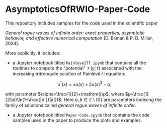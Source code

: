# AsymptoticsOfRWIO-Paper-Code
This repository includes samples for the code used in the scientific paper 

*General rogue waves of infinite order: exact properties, asymptotic behavior, and effective numerical computation* [D. Bilman & P. D. Miller, 2024]. 

More explicitly, it includes:

- a Jupyter notebook titled `Painleve2TT.ipynb` that contains all the routines to compute the "potential" $\mathcal{V}(y;\tau)$ associated with the increasing tritronquée solution of Painlevé-II equation:
```math
u^{\prime \prime}(x)=x u(x)+2 u(x)^3-\alpha,
```
with parameter $\alpha=\frac{1}{2}+\mathrm{i}p$, where $p=\frac{1}{2\pi}\ln(1+\frac{|b|}{|a|})$. Here $a,b\in\mathbb{C}\setminus\lbrace 0\rbrace$ are parameters indexing the family of solutions called *general rogue waves of infinite order*.

- a Jupyter notebook titled `Paper-Code.ipynb` that contains the code samples used in the paper to produce the plots and examples.
